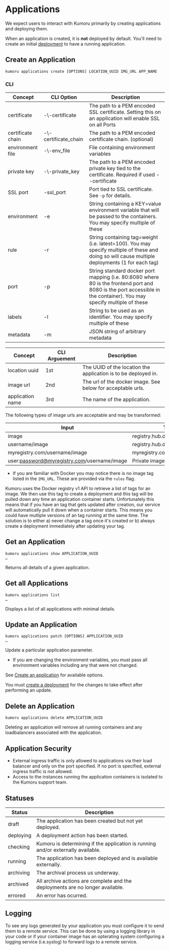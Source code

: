 # Applications

We expect users to interact with Kumoru primarily by creating applications and deploying them.

When an application is created, it is **not** deployed by default. You'll need to create an initial [deployment](#deployments) to have a running application.

## Create an Application

```shell
kumoru applications create [OPTIONS] LOCATION_UUID IMG_URL APP_NAME

```

### CLI
Concept | CLI Option | Description
------- | ---------- | -----------
certificate | -\\\-certificate | The path to a PEM encoded SSL certificate. Setting this on an application will enable SSL on all Ports
certificate chain| -\\\-certificate_chain | The path to a PEM encoded certificate chain. (optional)
environment file | -\\\-env_file | File containing environment variables
private key | -\\\-private_key | The path to a PEM encoded private key tied to the certificate. Required if used --certificate
SSL port | -ssl_port | Port tied to SSL certificate. See `-p` for details.
environment | -e | String containing a KEY=value environment variable that will be passed to the containers. You may specify multiple of these
rule | -r  | String containing tag=weight (i.e. latest=100). You may specify multiple of these and doing so will cause multiple deployments (1 for each tag)
port | -p | String standard docker port mapping (i.e. 80:8080 where 80 is the frontend port and 8080 is the port accessible in the container). You may specify multiple of these
labels | -l| String to be used as an identifier. You may specify multiple of these
metadata | -m | JSON string of arbitrary metadata

Concept | CLI Arguement | Description
------- | ------------- | -----------
location uuid | 1st | The UUID of the location the application is to be deployed in.
image url| 2nd | The url of the docker image. See below for acceptable urls.
application name | 3rd | The name of the application.

The following types of image urls are acceptable and may be transformed:

Input | Transformation
----- | --------------
image | registry.hub.docker.com/library/image
username/image | registry.hub.docker.com/username/image
myregistry.com/username/image | myregistry.com/username/image
user:password@myregistry.com/username/image | Private image

* If you are familiar with Docker you may notice there is no image tag listed in the `IMG_URL`. These are provided via the `rules` flag.

<aside class="warning">Kumoru uses the Docker registry v1 API to retrieve a list of tags for an image. We then use this tag to create a deployment and this tag will be pulled down any time an application container starts. Unfortunately this means that if you have an tag that gets updated after creation, our service will automatically pull it down when a container starts. This means you could have mutliple versions of an tag running at the same time. The solution is to either a) never change a tag once it's created or b) always create a deployment immediately after updating your tag.

## Get an Application

```shell
kumoru applications show APPLICATION_UUID
…
```

Returns all details of a given application.

## Get all Applications

```shell
kumoru applications list
…
```

Displays a list of all applications with minimal details.

## Update an Application

```shell
kumoru applications patch [OPTIONS] APPLICATION_UUID
…
```

Update a particular application parameter. 

* If you are changing the environment variables, you must pass all environment variables including any that were not changed.

See [Create an application](#create-an-application) for available options.

You must [create a deployment](#create-a-deployment) for the changes to take effect after performing an update.

## Delete an Application

```shell
kumoru applications delete APPLICATION_UUID
```

Deleting an application will remove all running containers and any loadbalancers associated with the application.

## Application Security

* External ingress traffic is only allowed to applications via their load balancer and only on the port specified. If no port is specified, external ingress traffic is not allowed.
* Access to the instances running the application containers is isolated to the Kumoru support team.

## Statuses

Status | Description
------ | -----------
draft | The application has been created but not yet deployed.
deploying | A deployment action has been started.
checking | Kumoru is determining if the application is running and/or externally available.
running  | The application has been deployed and is available externally.
archiving | The archival process us underway.
archived | All archive actions are complete and the deployments are no longer available.
errored | An error has ocurred.

## Logging

To see any logs generated by your application you must configure it to send them to a remote service. This can be done by using a logging library in your code or if your container image has an opterating system configuring a logging service (i.e.syslog) to forward logs to a remote service.
